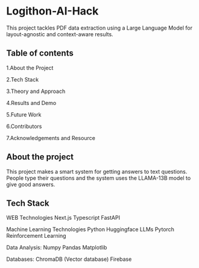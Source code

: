 # Logithon-AI-Hack
This project tackles PDF data extraction using a Large Language Model for layout-agnostic and context-aware results.
##  Table of contents
1.About the Project

2.Tech Stack
    

3.Theory and Approach

4.Results and Demo

5.Future Work

6.Contributors

7.Acknowledgements and Resource
##  About the project 
This project makes a smart system for getting answers to text questions. People type their questions and the system uses the LLAMA-13B  model to give good answers.
## Tech Stack
WEB Technologies
    Next.js
    Typescript
    FastAPI

Machine Learning Technologies
    Python
    Huggingface LLMs
    Pytorch
    Reinforcement Learning

Data Analysis: 
    Numpy
    Pandas
    Matplotlib

Databases:
    ChromaDB (Vector database)
    Firebase